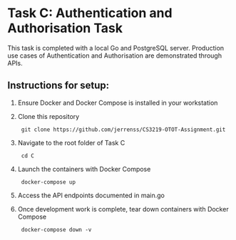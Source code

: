 # Task C: Authentication and Authorisation Task

This task is completed with a local Go and PostgreSQL server. Production use cases of Authentication and Authorisation are demonstrated through APIs.

## Instructions for setup:
1. Ensure Docker and Docker Compose is installed in your workstation
2. Clone this repository
  
        git clone https://github.com/jerrenss/CS3219-OTOT-Assignment.git

3. Navigate to the root folder of Task C

        cd C
    
4. Launch the containers with Docker Compose

        docker-compose up

5. Access the API endpoints documented in main.go
6. Once development work is complete, tear down containers with Docker Compose

        docker-compose down -v